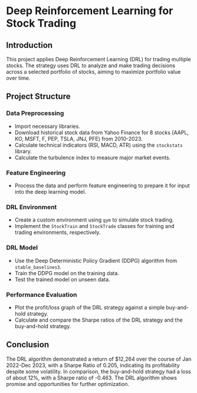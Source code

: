 # Deep Reinforcement Learning for Stock Trading

## Introduction
This project applies Deep Reinforcement Learning (DRL) for trading multiple stocks. The strategy uses DRL to analyze and make trading decisions across a selected portfolio of stocks, aiming to maximize portfolio value over time.

## Project Structure

### Data Preprocessing
- Import necessary libraries.
- Download historical stock data from Yahoo Finance for 8 stocks (AAPL, KO, MSFT, F, PEP, TSLA, JNJ, PFE) from 2010-2023.
- Calculate technical indicators (RSI, MACD, ATR) using the `stockstats` library.
- Calculate the turbulence index to measure major market events.

### Feature Engineering
- Process the data and perform feature engineering to prepare it for input into the deep learning model.

### DRL Environment
- Create a custom environment using `gym` to simulate stock trading.
- Implement the `StockTrain` and `StockTrade` classes for training and trading environments, respectively.

### DRL Model
- Use the Deep Deterministic Policy Gradient (DDPG) algorithm from `stable_baselines3`.
- Train the DDPG model on the training data.
- Test the trained model on unseen data.

### Performance Evaluation
- Plot the profit/loss graph of the DRL strategy against a simple buy-and-hold strategy.
- Calculate and compare the Sharpe ratios of the DRL strategy and the buy-and-hold strategy.

## Conclusion
The DRL algorithm demonstrated a return of $12,264 over the course of Jan 2022-Dec 2023, with a Sharpe Ratio of 0.205, indicating its profitability despite some volatility. In comparison, the buy-and-hold strategy had a loss of about 12%, with a Sharpe ratio of -0.463. The DRL algorithm shows promise and opportunities for further optimization.
